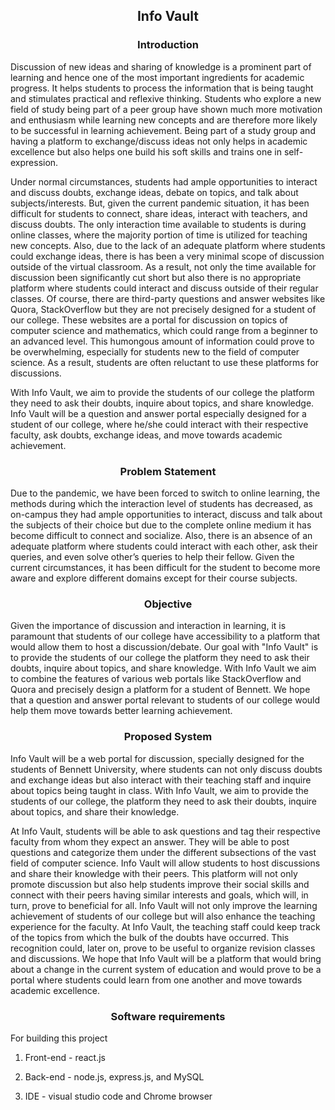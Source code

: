 

## <div align="center"> Info Vault </div>



### <div align="center"> Introduction </div>


Discussion of new ideas and sharing of knowledge is a prominent part of learning and hence one of the most important ingredients for academic progress. It helps students to  process the information that is being taught and stimulates practical and reflexive thinking. Students who explore a new field of study being part of a peer group have shown much more motivation and enthusiasm while learning new concepts and are therefore more likely to be successful in learning achievement. Being part of a study group and having a platform to exchange/discuss ideas not only helps in academic excellence but also helps one build his soft skills and trains one in self-expression.
  
Under normal circumstances, students had ample opportunities to interact and discuss doubts, exchange ideas, debate on topics, and talk about subjects/interests. But, given the current pandemic situation, it has been difficult for students to connect, share ideas, interact with teachers, and discuss doubts. The only interaction time available to students is during online classes, where the majority portion of time is utilized for teaching new concepts. Also, due to the lack of an adequate platform where students could exchange ideas, there is has been a very minimal scope of discussion outside of the virtual classroom. As a result, not only the time available for discussion been significantly cut short but also there is no appropriate platform where students could interact and discuss outside of their regular classes. Of course, there are third-party questions and answer websites like Quora, StackOverflow but they are not precisely designed for a student of our college. These websites are a portal for discussion on topics of computer science and mathematics, which could range from a beginner to an advanced level. This humongous amount of information could prove to be overwhelming, especially for students new to the field of computer science. As a result, students are often reluctant to use these platforms for discussions.
  
With Info Vault, we aim to provide the students of our college the platform they need to ask their doubts, inquire about topics, and share knowledge. Info Vault will be a question and answer portal especially designed for a student of our college, where he/she could interact with their respective faculty, ask doubts, exchange ideas, and move towards academic achievement. 


### <div align="center"> Problem Statement </div>


Due to the pandemic, we have been forced to switch to online learning, the methods during which the interaction level of students has decreased, as on-campus they had ample opportunities to interact, discuss and talk about the subjects of their choice but due to the complete online medium it has become difficult to connect and socialize. Also, there is an absence of an adequate platform where students could interact with each other, ask their queries, and even solve other’s queries to help their fellow. Given the current circumstances, it has been difficult for the student to become more aware and explore different domains except for their course subjects.


### <div align="center"> Objective </div>


Given the importance of discussion and interaction in learning, it is paramount that students of our college have accessibility to a platform that would allow them to host a discussion/debate. Our goal with "Info Vault" is to provide the students of our college the platform they need to ask their doubts, inquire about topics, and share knowledge. With Info Vault we aim to combine the features of various web portals like StackOverflow and Quora and precisely design a platform for a student of Bennett. We hope that a question and answer portal relevant to students of our college would help them move towards better learning achievement.
  

### <div align="center"> Proposed System </div>
  

Info Vault will be a web portal for discussion, specially designed for the students of Bennett University, where students can not only discuss doubts and exchange ideas but also interact with their teaching staff and inquire about topics being taught in class. With Info Vault, we aim to provide the students of our college, the platform they need to ask their doubts, inquire about topics, and share their knowledge. 

At Info Vault, students will be able to ask questions and tag their respective faculty from whom they expect an answer. They will be able to post questions and categorize them under the different subsections of the vast field of computer science. Info Vault will allow students to host discussions and share their knowledge with their peers. This platform will not only promote discussion but also help students improve their social skills and connect with their peers having similar interests and goals, which will, in turn, prove to beneficial for all. Info Vault will not only improve the learning achievement of students of our college but will also enhance the teaching experience for the faculty. At Info Vault, the teaching staff could keep track of the topics from which the bulk of the doubts have occurred. This recognition could, later on, prove to be useful to organize revision classes and discussions. We hope that Info Vault will be a platform that would bring about a change in the current system of education and would prove to be a portal where students could learn from one another and move towards academic excellence.


### <div align="center"> Software requirements </div>

For building this project

1. Front-end - react.js

2. Back-end - node.js, express.js, and MySQL

3. IDE - visual studio code and Chrome browser
